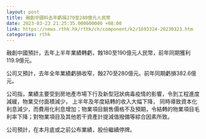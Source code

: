 ```yaml
---
layout: post
title: 融創中國料去年虧損270至280億元人民幣
date: 2023-03-23 21:25:35.000000000 +08:00
link: https://news.rthk.hk/rthk/ch/component/k2/1693324-20230323.htm
categories: rthk
---
```


融創中國預計，去年上半年業績轉虧，蝕180至190億元人民幣，前年同期獲利119.9億元。

公司又預計，去年全年業績虧損收窄，蝕270至280億元。前年同期虧損382.6億元。

公司指，業績主要受到房地產市場下行及新型冠狀病毒疫情的影響，令到工程進度減緩，物業交付面積減少， 上半年及年度結轉的收入大幅下降， 同時導致資本化利息減少，而費用化利息增加；物業項目銷售價格不及預期，令結轉的物業項目毛利率下降；對物業項目及其他若干資產計提減值撥備等綜合因素所致。

公司預計，在本月底或之前公布業績，股份繼續停牌。

